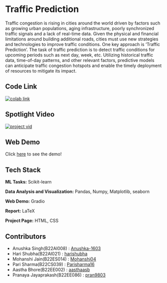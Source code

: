 
# Traffic Prediction

Traffic congestion is rising in cities around the world driven by factors such as growing urban populations, aging infrastructure, poorly synchronized traffic signals and a lack of real-time data. Given the physical and financial limitations around building additional roads, cities must use new strategies and technologies to improve traffic conditions. One key approach is ‘Traffic Prediction’. The task of traffic prediction is to detect traffic conditions for upcoming periods such as next day, week, etc. Utilizing historical traffic data, time-of-day patterns, and other relevant factors, predictive models can anticipate traffic congestion hotspots and enable the timely deployment of resources to mitigate its impact.

## Code Link

[![colab link](https://img.shields.io/badge/Colab-Notebook-yellow.svg)](https://colab.research.google.com/github/pran9803/TrafficPredictor/blob/main/Traffic_Prediction_Project.ipynb)



## Spotlight Video

[![project vid](https://img.youtube.com/vi/x_N8bIW-9vo/0.jpg)](https://www.youtube.com/watch?v=x_N8bIW-9vo)

## Web Demo

Click [here](https://github.com/pran9803) to see the demo!


## Tech Stack

**ML Tasks:** Scikit-learn

**Data Analysis and Visualization:** Pandas, Numpy, Matplotlib, seaborn

**Web Demo:** Gradio

**Report:** LaTeX

**Project Page:** HTML, CSS

## Contributors

- Anushka Singh(B22AI008) : [Anushka-1603](https://github.com/Anushka-1603)
- Hari Shubha(B22AI021) : [harishubha](https://github.com/harishubha)
- Mohanshi Jain(B22ES014) : [Mohanshi04](https://github.com/Mohanshi04)
- Pari Sharma(B22CS039) : [Parisharma16](https://github.com/Parisharma16)
- Aastha Bhore(B22EE002) : [aasthaasb](https://github.com/aasthaasb)
- Pranaya Jayaprakash(B22EE086) : [pran9803](https://github.com/pran9803)
